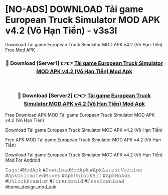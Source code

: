 # [NO-ADS] DOWNLOAD Tải game European Truck Simulator MOD APK v4.2 (Vô Hạn Tiền) - v3s3l
Download Tải game European Truck Simulator MOD APK v4.2 (Vô Hạn Tiền) Free Mod APK

<div align="center">
<h3>🔴 Download [Server1] 👉👉 <a href="https://apk-comot.site?title=Tải_game_European_Truck_Simulator_MOD_APK_v4.2_(Vô_Hạn_Tiền)">Tải game European Truck Simulator MOD APK v4.2 (Vô Hạn Tiền) Mod Apk</a></h3><br>

<h3>🔴 Download [Server2] 👉👉 <a href="https://apk-comot.site?title=Tải_game_European_Truck_Simulator_MOD_APK_v4.2_(Vô_Hạn_Tiền)">Tải game European Truck Simulator MOD APK v4.2 (Vô Hạn Tiền) Mod Apk</a></h3>
</div>


Free Download APK MOD Tải game European Truck Simulator MOD APK v4.2 (Vô Hạn Tiền)

Download Tải game European Truck Simulator MOD APK v4.2 (Vô Hạn Tiền) 

Free APK MOD Tải game European Truck Simulator MOD APK v4.2 (Vô Hạn Tiền) 

Download Tải game European Truck Simulator MOD APK v4.2 (Vô Hạn Tiền) Mod For Android

𝚃𝚊𝚐𝚜: #𝙼𝚘𝚍𝙰𝚙𝚔 #𝙳𝚘𝚠𝚗𝚕𝚘𝚊𝚍𝙼𝚘𝚍𝙰𝚙𝚔 #𝙰𝚙𝚔𝙻𝚊𝚝𝚎𝚜𝚝𝚅𝚎𝚛𝚜𝚒𝚘𝚗 #𝙰𝚙𝚔𝚄𝚗𝚕𝚒𝚖𝚒𝚝𝚎𝚍𝙼𝚘𝚗𝚎𝚢 #𝙰𝚙𝚔𝚄𝚗𝚕𝚘𝚌𝚔𝙰𝚕𝚕 #𝙰𝚙𝚔𝙽𝚘𝙰𝚍𝚜 #𝚄𝚗𝚕𝚘𝚌𝚔𝙿𝚛𝚎𝚖𝚒𝚞𝚖 #𝙵𝚘𝚛𝙰𝚗𝚍𝚛𝚘𝚒𝚍 #𝙵𝚛𝚎𝚎𝙳𝚘𝚠𝚗𝚕𝚘𝚊𝚍 #home_design_mod_apk